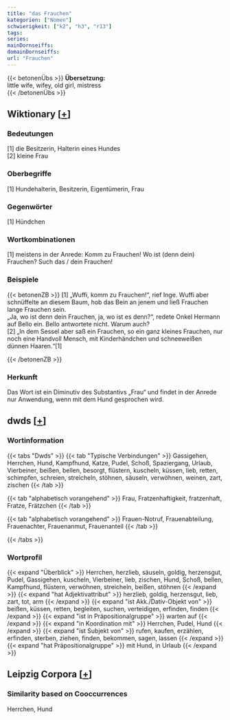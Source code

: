 ```yaml
---
title: "das Frauchen"
kategorien: ["Nomen"]
schwierigkeit: ["k2", "h3", "r13"]
tags:
series:
mainDornseiffs:
domainDornseiffs:
url: "Frauchen"
---
```


{{< betonenÜbs >}}
**Übersetzung:**  
little wife, wifey, old girl, mistress  
{{< /betonenÜbs >}}

## Wiktionary [[+](https://de.wiktionary.org/wiki/Frauchen)]

### Bedeutungen
[1] die Besitzerin, Halterin eines Hundes  
[2] kleine Frau  

### Oberbegriffe
[1] Hundehalterin, Besitzerin, Eigentümerin, Frau  

### Gegenwörter
[1] Hündchen  

### Wortkombinationen
[1] meistens in der Anrede: Komm zu Frauchen! Wo ist (denn dein) Frauchen? Such das / dein Frauchen!  

### Beispiele
{{< betonenZB >}}
[1] „Wuffi, komm zu Frauchen!“, rief Inge. Wuffi aber schnüffelte an diesem Baum, hob das Bein an jenem und ließ Frauchen lange Frauchen sein.  
„Ja, wo ist denn dein Frauchen, ja, wo ist es denn?“, redete Onkel Hermann auf Bello ein. Bello antwortete nicht. Warum auch?  
[2] „In dem Sessel aber saß ein Frauchen, so ein ganz kleines Frauchen, nur noch eine Handvoll Mensch, mit Kinderhändchen und schneeweißen dünnen Haaren.“[1]  

{{< /betonenZB >}}
### Herkunft
Das Wort ist ein Diminutiv des Substantivs „Frau“ und findet in der Anrede nur Anwendung, wenn mit dem Hund gesprochen wird.  



## dwds [[+](https://www.dwds.de/wb/Frauchen)]

### Wortinformation
{{< tabs "Dwds" >}}
{{< tab "Typische Verbindungen" >}}
Gassigehen, Herrchen, Hund, Kampfhund, Katze, Pudel, Schoß, Spaziergang, Urlaub, Vierbeiner, beißen, bellen, besorgt, flüstern, kuscheln, küssen, lieb, retten, schimpfen, schreien, streicheln, stöhnen, säuseln, verwöhnen, weinen, zart, zischen
{{< /tab >}}

{{< tab "alphabetisch vorangehend" >}}
Frau, Fratzenhaftigkeit, fratzenhaft, Fratze, Frätzchen
{{< /tab >}}

{{< tab "alphabetisch vorangehend" >}}
Frauen-Notruf, Frauenabteilung, Frauenachter, Frauenanmut, Frauenanteil
{{< /tab >}}

{{< /tabs >}}

### Wortprofil
{{< expand "Überblick" >}} Herrchen, herzlieb, säuseln, goldig, herzensgut, Pudel, Gassigehen, kuscheln, Vierbeiner, lieb, zischen, Hund, Schoß, bellen, Kampfhund, flüstern, verwöhnen, streicheln, beißen, stöhnen {{< /expand >}}
{{< expand "hat Adjektivattribut" >}} herzlieb, goldig, herzensgut, lieb, zart, tot, arm {{< /expand >}}
{{< expand "ist Akk./Dativ-Objekt von" >}} beißen, küssen, retten, begleiten, suchen, verteidigen, erfinden, finden {{< /expand >}}
{{< expand "ist in Präpositionalgruppe" >}} warten auf {{< /expand >}}
{{< expand "in Koordination mit" >}} Herrchen, Pudel, Hund {{< /expand >}}
{{< expand "ist Subjekt von" >}} rufen, kaufen, erzählen, erfinden, sterben, ziehen, finden, bekommen, sagen, lassen {{< /expand >}}
{{< expand "hat Präpositionalgruppe" >}} mit Hund, in Urlaub {{< /expand >}}

## Leipzig Corpora [[+](https://corpora.uni-leipzig.de/en/res?word=Frauchen&corpusId=deu_newscrawl-public_2018)]


### Similarity based on Cooccurrences
Herrchen, Hund

